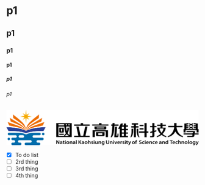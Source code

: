 # p1
## p1
### p1
#### p1
##### p1
###### p1

![NKUST](nkust.jpg "高科大")

- [x] To do list
- [ ] 2rd thing
- [ ] 3rd thing
- [ ] 4th thing
